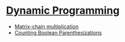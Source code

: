 # [Dynamic Programming](dynamic_programming.md)

* [Matrix-chain multiplication](matrix_chain_multiplication.md)
* [Counting Boolean Parenthesizations](counting_boolean_parenthesizations.md)
